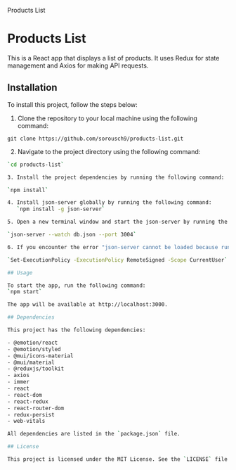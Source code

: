 Products List

# Products List

This is a React app that displays a list of products. It uses Redux for state management and Axios for making API requests.

## Installation

To install this project, follow the steps below:

1. Clone the repository to your local machine using the following command:

`git clone https://github.com/sorousch9/products-list.git`

2. Navigate to the project directory using the following command:

```bash
`cd products-list`

3. Install the project dependencies by running the following command:

`npm install`

4. Install json-server globally by running the following command:
   `npm install -g json-server`

5. Open a new terminal window and start the json-server by running the following command:

`json-server --watch db.json --port 3004`

6. If you encounter the error "json-server cannot be loaded because running scripts is disabled on this system", open your PowerShell as an administrator or normal and set its execution policy with the following command:

`Set-ExecutionPolicy -ExecutionPolicy RemoteSigned -Scope CurrentUser`

## Usage

To start the app, run the following command:
`npm start`

The app will be available at http://localhost:3000.

## Dependencies

This project has the following dependencies:

- @emotion/react
- @emotion/styled
- @mui/icons-material
- @mui/material
- @reduxjs/toolkit
- axios
- immer
- react
- react-dom
- react-redux
- react-router-dom
- redux-persist
- web-vitals

All dependencies are listed in the `package.json` file.

## License

This project is licensed under the MIT License. See the `LICENSE` file for more information.
